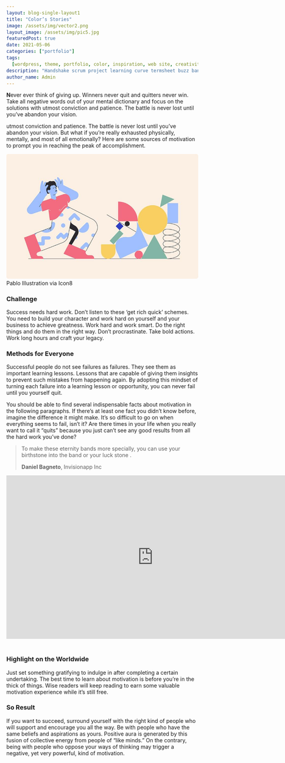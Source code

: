```yaml
---
layout: blog-single-layout1
title: "Color’s Stories"
image: /assets/img/vector2.png
layout_image: /assets/img/pic5.jpg
featuredPost: true
date: 2021-05-06
categories: ["portfolio"]
tags:
  [wordpress, theme, portfolio, color, inspiration, web site, creativity, daily]
description: "Handshake scrum project learning curve termsheet buzz bandwidth alpha pivot analytics supply."
author_name: Admin
---
```


**N**ever ever think of giving up. Winners never quit and quitters never win. Take all negative words out of your mental dictionary and focus on the solutions with utmost conviction and patience. The battle is never lost until you’ve abandon your vision.

utmost conviction and patience. The battle is never lost until you’ve abandon your vision. But what if you’re really exhausted physically, mentally, and most of all emotionally? Here are some sources of motivation to prompt you in reaching the peak of accomplishment.

![img](/assets/img/post-large1.jpg)Pablo Illustration via Icon8

### Challenge

Success needs hard work. Don’t listen to these ‘get rich quick’ schemes. You need to build your character and work hard on yourself and your business to achieve greatness. Work hard and work smart. Do the right things and do them in the right way. Don’t procrastinate. Take bold actions. Work long hours and craft your legacy.

### Methods for Everyone

Successful people do not see failures as failures. They see them as important learning lessons. Lessons that are capable of giving them insights to prevent such mistakes from happening again. By adopting this mindset of turning each failure into a learning lesson or opportunity, you can never fail until you yourself quit.

You should be able to find several indispensable facts about motivation in the following paragraphs. If there’s at least one fact you didn’t know before, imagine the difference it might make. It’s so difficult to go on when everything seems to fail, isn’t it? Are there times in your life when you really want to call it “quits” because you just can’t see any good results from all the hard work you’ve done?

> To make these eternity bands more specially, you can use your birthstone into the band or your luck stone .
>
> **Daniel Bagneto**, Invisionapp Inc

<iframe src="https://www.youtube.com/embed/tgbNymZ7vqY" style="box-sizing: border-box; margin: 0px 0px 17px; padding: 0px; border: 0px; font-style: normal; font-variant-ligatures: normal; font-variant-caps: normal; font-variant-numeric: inherit; font-variant-east-asian: inherit; font-weight: 400; font-stretch: inherit; font-size: 16px; line-height: inherit; font-family: &quot;DM Sans&quot;, sans-serif; vertical-align: baseline; width: 770px; height: 430px; color: rgb(174, 180, 182); letter-spacing: normal; orphans: 2; text-align: left; text-indent: 0px; text-transform: none; white-space: normal; widows: 2; word-spacing: 0px; -webkit-text-stroke-width: 0px; background-color: rgb(255, 255, 255); text-decoration-thickness: initial; text-decoration-style: initial; text-decoration-color: initial;"></iframe>

### Highlight on the Worldwide

Just set something gratifying to indulge in after completing a certain undertaking. The best time to learn about motivation is before you’re in the thick of things. Wise readers will keep reading to earn some valuable motivation experience while it’s still free.

### So Result

If you want to succeed, surround yourself with the right kind of people who will support and encourage you all the way. Be with people who have the same beliefs and aspirations as yours. Positive aura is generated by this fusion of collective energy from people of “like minds.” On the contrary, being with people who oppose your ways of thinking may trigger a negative, yet very powerful, kind of motivation.
